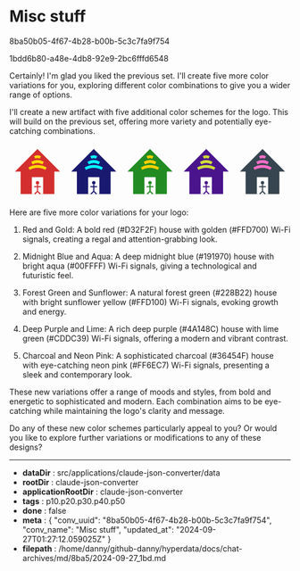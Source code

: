 # Misc stuff

8ba50b05-4f67-4b28-b00b-5c3c7fa9f754

1bdd6b80-a48e-4db8-92e9-2bc6fffd6548

 Certainly! I'm glad you liked the previous set. I'll create five more color variations for you, exploring different color combinations to give you a wider range of options.

<antThinking>I'll create a new artifact with five additional color schemes for the logo. This will build on the previous set, offering more variety and potentially eye-catching combinations.</antThinking>

<antArtifact identifier="self-hosted-content-logo-color-variations-2" type="image/svg+xml" title="Self-Hosted Content Campaign Logo Additional Color Variations">
<svg xmlns="http://www.w3.org/2000/svg" viewBox="0 0 500 100">
  <!-- Red and Gold -->
  <g transform="translate(0,0)">
    <path d="M10 50 L50 10 L90 50 L80 50 L80 90 H20 V50 Z" fill="#D32F2F"/>
    <rect x="40" y="60" width="20" height="30" fill="#FFFFFF"/>
    <path d="M35 45 A30 30 0 0 1 65 45" fill="none" stroke="#FFD700" stroke-width="5"/>
    <path d="M40 35 A20 20 0 0 1 60 35" fill="none" stroke="#FFD700" stroke-width="5"/>
    <path d="M45 25 A10 10 0 0 1 55 25" fill="none" stroke="#FFD700" stroke-width="5"/>
    <circle cx="50" cy="70" r="3" fill="#D32F2F"/>
    <line x1="50" y1="73" x2="50" y2="85" stroke="#D32F2F" stroke-width="2"/>
    <line x1="44" y1="77" x2="56" y2="77" stroke="#D32F2F" stroke-width="2"/>
    <line x1="50" y1="85" x2="45" y2="90" stroke="#D32F2F" stroke-width="2"/>
    <line x1="50" y1="85" x2="55" y2="90" stroke="#D32F2F" stroke-width="2"/>
  </g>
  
  <!-- Midnight Blue and Aqua -->
  <g transform="translate(100,0)">
    <path d="M10 50 L50 10 L90 50 L80 50 L80 90 H20 V50 Z" fill="#191970"/>
    <rect x="40" y="60" width="20" height="30" fill="#FFFFFF"/>
    <path d="M35 45 A30 30 0 0 1 65 45" fill="none" stroke="#00FFFF" stroke-width="5"/>
    <path d="M40 35 A20 20 0 0 1 60 35" fill="none" stroke="#00FFFF" stroke-width="5"/>
    <path d="M45 25 A10 10 0 0 1 55 25" fill="none" stroke="#00FFFF" stroke-width="5"/>
    <circle cx="50" cy="70" r="3" fill="#191970"/>
    <line x1="50" y1="73" x2="50" y2="85" stroke="#191970" stroke-width="2"/>
    <line x1="44" y1="77" x2="56" y2="77" stroke="#191970" stroke-width="2"/>
    <line x1="50" y1="85" x2="45" y2="90" stroke="#191970" stroke-width="2"/>
    <line x1="50" y1="85" x2="55" y2="90" stroke="#191970" stroke-width="2"/>
  </g>

  <!-- Forest Green and Sunflower -->
  <g transform="translate(200,0)">
    <path d="M10 50 L50 10 L90 50 L80 50 L80 90 H20 V50 Z" fill="#228B22"/>
    <rect x="40" y="60" width="20" height="30" fill="#FFFFFF"/>
    <path d="M35 45 A30 30 0 0 1 65 45" fill="none" stroke="#FFD100" stroke-width="5"/>
    <path d="M40 35 A20 20 0 0 1 60 35" fill="none" stroke="#FFD100" stroke-width="5"/>
    <path d="M45 25 A10 10 0 0 1 55 25" fill="none" stroke="#FFD100" stroke-width="5"/>
    <circle cx="50" cy="70" r="3" fill="#228B22"/>
    <line x1="50" y1="73" x2="50" y2="85" stroke="#228B22" stroke-width="2"/>
    <line x1="44" y1="77" x2="56" y2="77" stroke="#228B22" stroke-width="2"/>
    <line x1="50" y1="85" x2="45" y2="90" stroke="#228B22" stroke-width="2"/>
    <line x1="50" y1="85" x2="55" y2="90" stroke="#228B22" stroke-width="2"/>
  </g>

  <!-- Deep Purple and Lime -->
  <g transform="translate(300,0)">
    <path d="M10 50 L50 10 L90 50 L80 50 L80 90 H20 V50 Z" fill="#4A148C"/>
    <rect x="40" y="60" width="20" height="30" fill="#FFFFFF"/>
    <path d="M35 45 A30 30 0 0 1 65 45" fill="none" stroke="#CDDC39" stroke-width="5"/>
    <path d="M40 35 A20 20 0 0 1 60 35" fill="none" stroke="#CDDC39" stroke-width="5"/>
    <path d="M45 25 A10 10 0 0 1 55 25" fill="none" stroke="#CDDC39" stroke-width="5"/>
    <circle cx="50" cy="70" r="3" fill="#4A148C"/>
    <line x1="50" y1="73" x2="50" y2="85" stroke="#4A148C" stroke-width="2"/>
    <line x1="44" y1="77" x2="56" y2="77" stroke="#4A148C" stroke-width="2"/>
    <line x1="50" y1="85" x2="45" y2="90" stroke="#4A148C" stroke-width="2"/>
    <line x1="50" y1="85" x2="55" y2="90" stroke="#4A148C" stroke-width="2"/>
  </g>

  <!-- Charcoal and Neon Pink -->
  <g transform="translate(400,0)">
    <path d="M10 50 L50 10 L90 50 L80 50 L80 90 H20 V50 Z" fill="#36454F"/>
    <rect x="40" y="60" width="20" height="30" fill="#FFFFFF"/>
    <path d="M35 45 A30 30 0 0 1 65 45" fill="none" stroke="#FF6EC7" stroke-width="5"/>
    <path d="M40 35 A20 20 0 0 1 60 35" fill="none" stroke="#FF6EC7" stroke-width="5"/>
    <path d="M45 25 A10 10 0 0 1 55 25" fill="none" stroke="#FF6EC7" stroke-width="5"/>
    <circle cx="50" cy="70" r="3" fill="#36454F"/>
    <line x1="50" y1="73" x2="50" y2="85" stroke="#36454F" stroke-width="2"/>
    <line x1="44" y1="77" x2="56" y2="77" stroke="#36454F" stroke-width="2"/>
    <line x1="50" y1="85" x2="45" y2="90" stroke="#36454F" stroke-width="2"/>
    <line x1="50" y1="85" x2="55" y2="90" stroke="#36454F" stroke-width="2"/>
  </g>
</svg>
</antArtifact>

Here are five more color variations for your logo:

1. Red and Gold: A bold red (#D32F2F) house with golden (#FFD700) Wi-Fi signals, creating a regal and attention-grabbing look.

2. Midnight Blue and Aqua: A deep midnight blue (#191970) house with bright aqua (#00FFFF) Wi-Fi signals, giving a technological and futuristic feel.

3. Forest Green and Sunflower: A natural forest green (#228B22) house with bright sunflower yellow (#FFD100) Wi-Fi signals, evoking growth and energy.

4. Deep Purple and Lime: A rich deep purple (#4A148C) house with lime green (#CDDC39) Wi-Fi signals, offering a modern and vibrant contrast.

5. Charcoal and Neon Pink: A sophisticated charcoal (#36454F) house with eye-catching neon pink (#FF6EC7) Wi-Fi signals, presenting a sleek and contemporary look.

These new variations offer a range of moods and styles, from bold and energetic to sophisticated and modern. Each combination aims to be eye-catching while maintaining the logo's clarity and message.

Do any of these new color schemes particularly appeal to you? Or would you like to explore further variations or modifications to any of these designs?

---

* **dataDir** : src/applications/claude-json-converter/data
* **rootDir** : claude-json-converter
* **applicationRootDir** : claude-json-converter
* **tags** : p10.p20.p30.p40.p50
* **done** : false
* **meta** : {
  "conv_uuid": "8ba50b05-4f67-4b28-b00b-5c3c7fa9f754",
  "conv_name": "Misc stuff",
  "updated_at": "2024-09-27T01:27:12.059025Z"
}
* **filepath** : /home/danny/github-danny/hyperdata/docs/chat-archives/md/8ba5/2024-09-27_1bd.md